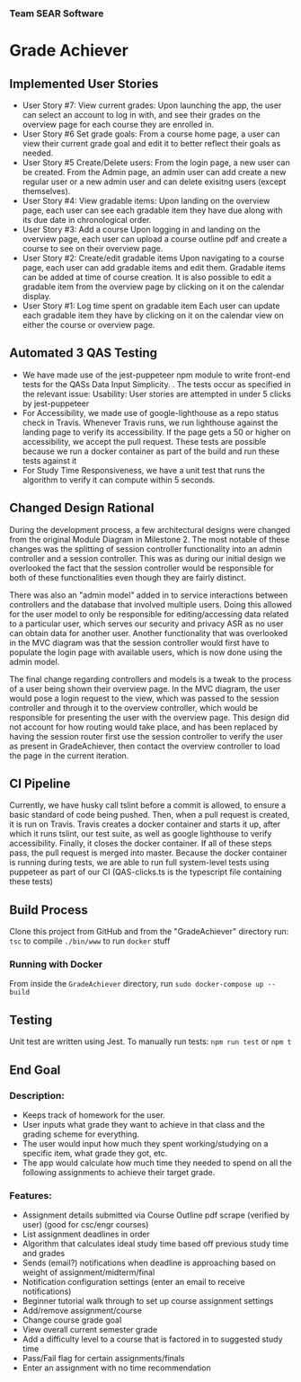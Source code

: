 ### Team SEAR Software
# Grade Achiever

## Implemented User Stories
- User Story #7: View current grades:
Upon launching the app, the user can select an account to log in with, and see their grades on the overview page for each course they are enrolled in.
- User Story #6 Set grade goals:
From a course home page, a user can view their current grade goal and edit it to better reflect their goals as needed.
- User Story #5 Create/Delete users:
From the login page, a new user can be created. From the Admin page, an admin user can add create a new regular user or a new admin user and can delete exisitng users (except themselves).
- User Story #4: View gradable items:
Upon landing on the overview page, each user can see each gradable item they have due along with its due date in chronological order.
- User Story #3: Add a course
Upon logging in and landing on the overview page, each user can upload a course outline pdf and create a course to see on their overview page.
- User Story #2: Create/edit gradable items
Upon navigating to a course page, each user can add gradable items and edit them. Gradable items can be added at time of course creation. It is also possible to edit a gradable item from the overview page by clicking on it on the calendar display.
- User Story #1: Log time spent on gradable item
Each user can update each gradable item they have by clicking on it on the calendar view on either the course or overview page. 


## Automated 3 QAS Testing
 - We have made use of the jest-puppeteer npm module to write front-end tests for the QASs Data Input Simplicity. . The tests occur as specified in the relevant issue: 
 Usability: User stories are attempted in under 5 clicks by jest-puppeteer
 - For Accessibility, we made use of google-lighthouse as a repo status check in Travis. Whenever Travis runs, we run lighthouse against    the landing page to verify its accessibility. If the page gets a 50 or higher on accessibility, we accept the pull request. 
 These tests are possible because we run a docker container as part of the build and run these tests against it
 - For  Study Time Responsiveness, we have a unit test that runs the algorithm to verify it can compute within 5 seconds.
  
## Changed Design Rational
During the development process, a few architectural designs were changed from the original Module Diagram in Milestone 2. The most notable of these changes was the splitting of session controller functionality into an admin controller and a session controller. This was as during our initial design we overlooked the fact that the session controller would be responsible for both of these functionalities even though they are fairly distinct.

There was also an "admin model" added in to service interactions between controllers and the database that involved multiple users. Doing this allowed for the user model to only be responsible for editing/accessing data related to a particular user, which serves our security and privacy ASR as no user can obtain data for another user. Another functionality that was overlooked in the MVC diagram was that the session controller would first have to populate the login page with available users, which is now done using the admin model.

The final change regarding controllers and models is a tweak to the process of a user being shown their overview page. In the MVC diagram, the user would pose a login request to the view, which was passed to the session controller and through it to the overview controller, which would be responsible for presenting the user with the overview page. This design did not account for how routing would take place, and has been replaced by having the session router first use the session controller to verify the user as present in GradeAchiever, then contact the overview controller to load the page in the current iteration.

## CI Pipeline
Currently, we have husky call tslint before a commit is allowed, to ensure a basic standard of code being pushed. Then, when a pull request is created, it is run on Travis. Travis creates a docker container and starts it up, after which it runs tslint, our test suite, as well as google lighthouse to verify accessibility. Finally, it closes the docker container. If all of these steps pass, the pull request is merged into master. Because the docker container is running during tests, we are able to run full system-level tests using puppeteer as part of our CI (QAS-clicks.ts is the typescript file containing these tests)

## Build Process
Clone this project from GitHub and from the "GradeAchiever" directory run:
``tsc`` to compile
``./bin/www`` to run
``docker`` stuff 

### Running with Docker

From inside the `GradeAchiever` directory, run `sudo docker-compose up --build`

## Testing
Unit test are written using Jest.
To manually run tests:
`npm run test` or `npm t`





## End Goal
### Description:
- Keeps track of homework for the user.
- User inputs what grade they want to achieve in that class and the grading scheme for everything. 
- The user would input how much they spent working/studying on a specific item, what grade they got, etc.
- The app would calculate how much time they needed to spend on all the following assignments to achieve their target grade.
### Features:
- Assignment details submitted via Course Outline pdf scrape (verified by user) (good for csc/engr courses)
- List assignment deadlines in order
- Algorithm that calculates ideal study time based off previous study time and grades
- Sends (email?) notifications when deadline is approaching based on weight of assignment/midterm/final
- Notification configuration settings (enter an email to receive notifications)
- Beginner tutorial walk through to set up course assignment settings
- Add/remove assignment/course
- Change course grade goal
- View overall current semester grade
- Add a difficulty level to a course that is factored in to suggested study time
- Pass/Fail flag for certain assignments/finals
- Enter an assignment with no time recommendation
